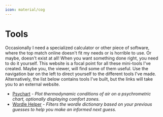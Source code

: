 ```yaml
---
icon: material/cog
---
```

# Tools

Occasionally I need a specialized calculator or other piece of software, where the top match online doesn't fit my needs or is horrible to use. Or maybe, doesn't exist at all! When you want something done right, you need to do it yourself. This website is a focal point for all these mini-tools I've created. Maybe you, the viewer, will find some of them useful. Use the navigation bar on the left to direct yourself to the different tools I've made. Alternatively, the list below contains tools I've built, but the links will take you to an external website.

- [Psychart](https://psychart.nicfv.com/) - *Plot thermodynamic conditions of air on a psychrometric chart, optionally displaying comfort zones.*
- [Wordle Helper](https://wordle.nicfv.com/) - *Filters the wordle dictionary based on your previous guesses to help you make an informed next guess.*